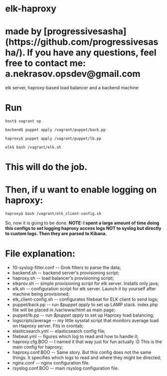 # elk-haproxy
<h1> made by [progressivesasha](https://github.com/progressivesasha/). If you have any questions, feel free to contact me: a.nekrasov.opsdev@gmail.com </h1>
<p> elk server, haproxy-based load balancer and a backend machine <p>

# Run 

```
host$ vagrant up
```

```
backend$ puppet apply /vagrant/puppet/back.pp
```

```
haproxy$ puppet apply /vagrant/puppet/lb.pp
```

```
elk$ bash /vagrant/elk.sh
```

<h1> This will do the job. </h1>

# Then, if u want to enable logging on haproxy:

```
haproxy$ bash /vagrant/elk_client-config.sh
```

<p> So, now it is going to be done. <b> NOTE: I spent a large amount of time doing this configs to set logging haproxy access logs NOT to syslog but directly to custom logs. Then they are parsed to Kibana. </b> </p> 

# File explanation:

* 10-syslog-filter.conf -- Grok filters to parse the data;
* backend.sh -- backend server's provisioning script;
* haproxy.sh -- load balancer's provisioning script;
* elkprov.sh -- simple provisioning script for elk server. Installs only java;
* elk.sh -- configuration script for elk server. Launch it by yourself after machine being provisioned;
* elk_client-config.sh -- configurates filebeat for ELK client to send logs;
* puppet/back.pp -- run *$puppet apply* to set up LAMP stack. index.php file will be placed in /var/www/html as main page;
* puppet/lb.pp -- run *$puppet apply* to set up Haproxy load balancing;
* logscripts/average -- my little sysstat script that monitors average load on Haproxy server. Fits in crontab;
* elasticsearch.yml -- elasticsearch config file;
* filebeat.yml -- figures which log to read and how to handle it;
* haproxy.cfg.BOO -- I named it that way just for fun actually :D This is the main config for haproxy;
* haproxy.conf.BOO -- Same story. But this config does not the same things. It specifies which logs to read and where they might be directed;
* nginx.conf -- nginx configuration file.
* rsyslog.conf.BOO -- main rsyslog configuration file.

